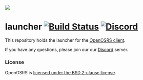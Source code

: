 ![](https://i.imgur.com/0D5106S.png)
# launcher [![Build Status](https://github.com/open-osrs/launcher/workflows/OpenOSRS%20-%20CI%20(push)/badge.svg)](https://github.com/open-osrs/launcher/actions?query=workflow%3A%22OpenOSRS+-+CI+%28push%29%22) [![Discord](https://img.shields.io/discord/1351292737499955210.svg?logo=discord&label=Chat)](https://discord.gg/w8PSxcVsAc)

This repository holds the launcher for the [OpenOSRS client](https://github.com/open-osrs/runelite).

If you have any questions, please join our our [Discord](https://discord.gg/openosrs) server.

### License

OpenOSRS is [licensed under the BSD 2-clause license](https://github.com/open-osrs/launcher/blob/master/LICENSE).
